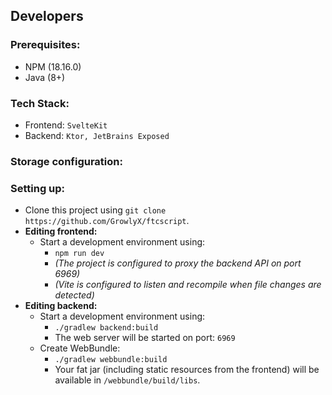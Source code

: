 ## Developers

### Prerequisites:
- NPM (18.16.0)
- Java (8+)

### Tech Stack:
- Frontend: `SvelteKit`
- Backend: `Ktor, JetBrains Exposed`

### Storage configuration:


### Setting up:
- Clone this project using `git clone https://github.com/GrowlyX/ftcscript`.
- **Editing frontend:** 
  - Start a development environment using: 
    - `npm run dev`
    - *(The project is configured to proxy the backend API on port 6969)*
    - *(Vite is configured to listen and recompile when file changes are detected)*
- **Editing backend:**
  - Start a development environment using:
    - `./gradlew backend:build`
    - The web server will be started on port: `6969`
  - Create WebBundle:
    - `./gradlew webbundle:build`
    - Your fat jar (including static resources from the frontend) will be available in `/webbundle/build/libs`.
